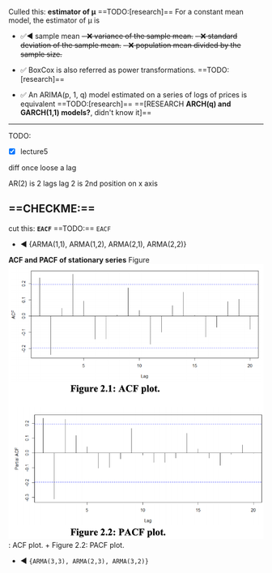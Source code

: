 Culled this:
**estimator of µ** ==TODO:[research]==
For a constant mean model, the estimator of µ is
- ✅◀️ sample mean
~~- ❌ variance of the sample mean.~~
~~- ❌ standard deviation of the sample mean.~~
~~- ❌ population mean divided by the sample size.~~

- ✅ BoxCox is also referred as power transformations. ==TODO:[research]==

- ✅ An ARIMA(p, 1, q) model estimated on a series of logs of prices is equivalent  ==TODO:[research]==
==[RESEARCH **ARCH(q) and GARCH(1,1) models?**, didn't know it]==

---
TODO:
- [x] lecture5

diff once loose a lag

AR(2) is 2 lags
lag 2 is 2nd position on x axis

==CHECKME:==
---
cut this:
**`EACF`** ==TODO:== `EACF`
- ◀️ {ARMA(1,1), ARMA(1,2), ARMA(2,1), ARMA(2,2)}

**ACF and PACF of stationary series**
Figure ![figure 2.1 2.2](./assets/figure%202.1%202.2.png): ACF plot. + Figure 2.2: PACF plot. 
- ◀️ `{ARMA(3,3), ARMA(2,3), ARMA(3,2)}`

